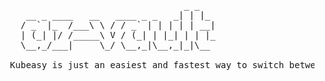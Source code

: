  <pre>
                                   _ _
     __ _ ____   __   ____ _ _   _| | |_
    / _` |_  /___\ \ / / _` | | | | | __|
    | (_| |/ /_____\ V / (_| | |_| | | |_
    \__,_/___|     \_/ \__,_|\__,_|_|\__ 

  Kubeasy is just an easiest and fastest way to switch between multiple K8's clusters.
